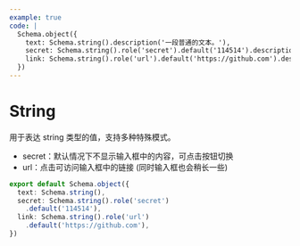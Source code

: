 ```yaml
---
example: true
code: |
  Schema.object({
    text: Schema.string().description('一段普通的文本。'),
    secret: Schema.string().role('secret').default('114514').description('请输入密码。'),
    link: Schema.string().role('url').default('https://github.com').description('点击访问链接。'),
  })
---
```


# String

用于表达 string 类型的值，支持多种特殊模式。

- secret：默认情况下不显示输入框中的内容，可点击按钮切换
- url：点击可访问输入框中的链接 (同时输入框也会稍长一些)

```ts
export default Schema.object({
  text: Schema.string(),
  secret: Schema.string().role('secret')
    .default('114514'),
  link: Schema.string().role('url')
    .default('https://github.com'),
})
```
